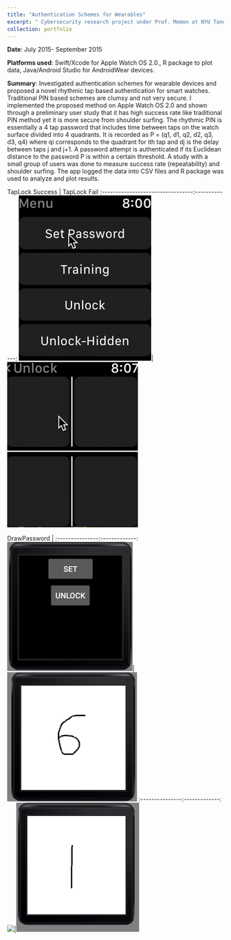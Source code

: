```yaml
---
title: "Authentication Schemes for Wearables"
excerpt: " Cybersecurity research project under Prof. Memon at NYU Tandon School of Engineering. <br/><img src='/images/TL1.png'><img src= '/images/TL2.png'>"
collection: portfolio
---
```


**Date**: July 2015- September 2015

**Platforms used**: Swift/Xcode for Apple Watch OS 2.0., R package to plot data, Java/Android Studio for AndroidWear devices.

**Summary**: Investigated authentication schemes for wearable devices and proposed a novel rhythmic tap based authentication for smart watches. Traditional PIN based schemes are clumsy and not very secure. I implemented the proposed method on Apple Watch OS 2.0 and shown through a preliminary user study that it has high success rate like traditional PIN method yet it is more secure from shoulder surfing. The rhythmic PIN is essentially a 4 tap password that includes time between taps on the watch surface divided into 4 quadrants.  It is recorded as P = (q1, d1, q2, d2, q3, d3, q4) where qi corresponds to the quadrant for ith tap and dj is the delay between taps j and j+1. A password attempt is authenticated if its Euclidean distance to the password P is within a certain threshold. A study with a small group of users was done to measure success rate (repeatability) and shoulder surfing. The app logged the data into CSV files and R package was used to analyze and plot results. 

TapLock Success                   | TapLock Fail
:---------------------------------:-------------:
![Alt Text](/images/TLSuccess.gif)|![Alt Text](/images/TLFail.gif)

DrawPassword 	|
:---------------:-------------:
![](/images/DP1.png)|![](/images/DP2.png)
:---------------:-------------:
![](/images/DP3/png)|![](/images/DP3.png)

